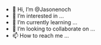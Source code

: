 - 👋 Hi, I’m @Jasonenoch
- 👀 I’m interested in ...
- 🌱 I’m currently learning ...
- 💞️ I’m looking to collaborate on ...
- 📫 How to reach me ...

<!---
Jasonenoch/Jasonenoch is a ✨ special ✨ repository because its `README.md` (this file) appears on your GitHub profile.
You can click the Preview link to take a look at your changes.
--->
